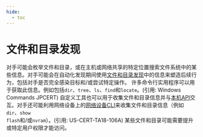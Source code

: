 ```yaml
---
hide:
  - toc
---
```


# 文件和目录发现

对手可能会枚举文件和目录，或在主机或网络共享的特定位置搜索文件系统中的某些信息。对手可能会在自动化发现期间使用[文件和目录发现](https://attack.mitre.org/techniques/T1083)中的信息来塑造后续行为，包括对手是否完全感染目标和/或尝试特定操作。  许多命令行实用程序可以用于获取此信息。例如包括<code>dir</code>、<code>tree</code>、<code>ls</code>、<code>find</code>和<code>locate</code>。(引用: Windows Commands JPCERT) 自定义工具也可以用于收集文件和目录信息并与[本机API](https://attack.mitre.org/techniques/T1106)交互。对手还可能利用网络设备上的[网络设备CLI](https://attack.mitre.org/techniques/T1059/008)来收集文件和目录信息（例如<code>dir</code>、<code>show flash</code>和/或<code>nvram</code>）。(引用: US-CERT-TA18-106A)  某些文件和目录可能需要提升或特定用户权限才能访问。
